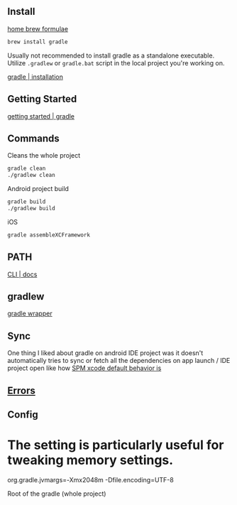 
## Install

[home brew formulae](https://formulae.brew.sh/formula/gradle)
```sh
brew install gradle
```

Usually not recommended to install gradle as a standalone executable.
Utilize `.gradlew` or `gradle.bat` script in the local project you're working on.


[gradle | installation](https://docs.gradle.org/current/userguide/installation.html)


## Getting Started

[getting started | gradle](https://docs.gradle.org/current/userguide/getting_started_eng.html)


## Commands


Cleans the whole project
```sh
gradle clean
./gradlew clean
```



Android project build

```sh
gradle build
./gradlew build
```

iOS 

```sh
gradle assembleXCFramework
```

## PATH

[CLI | docs](https://docs.gradle.org/current/userguide/command_line_interface.html)

## gradlew

[gradle wrapper](https://docs.gradle.org/current/userguide/gradle_wrapper.html)


## Sync

One thing I liked about gradle on android IDE project was it doesn't automatically tries to sync or fetch all the dependencies on app launch / IDE project open like how [SPM xcode default behavior is](ios/xcode/spm#Fetching)


## [Errors](gradle_errors.md)

## Config

# The setting is particularly useful for tweaking memory settings.  
org.gradle.jvmargs=-Xmx2048m -Dfile.encoding=UTF-8



Root of the gradle (whole project)
